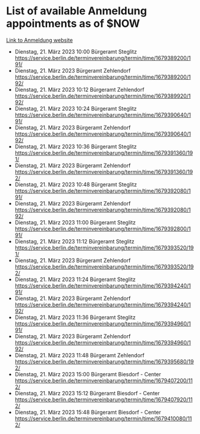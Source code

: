 # List of available Anmeldung appointments as of $NOW
[Link to Anmeldung website](https://service.berlin.de/terminvereinbarung/termin/tag.php?termin=1&anliegen[]=120686&dienstleisterlist=122210,122217,327316,122219,327312,122227,327314,122231,327346,122243,327348,122254,122252,329742,122260,329745,122262,329748,122271,327278,122273,327274,122277,327276,330436,122280,327294,122282,327290,122284,327292,122291,327270,122285,327266,122286,327264,122296,327268,150230,329760,122297,327286,122294,327284,122312,329763,122314,329775,122304,327330,122311,327334,122309,327332,317869,122281,327352,122279,329772,122283,122276,327324,122274,327326,122267,329766,122246,327318,122251,327320,122257,327322,122208,327298,122226,327300&herkunft=http%3A%2F%2Fservice.berlin.de%2Fdienstleistung%2F120686%2F)
- Dienstag, 21. März 2023 10:00 Bürgeramt Steglitz https://service.berlin.de/terminvereinbarung/termin/time/1679389200/191/
- Dienstag, 21. März 2023  Bürgeramt Zehlendorf https://service.berlin.de/terminvereinbarung/termin/time/1679389200/192/
- Dienstag, 21. März 2023 10:12 Bürgeramt Zehlendorf https://service.berlin.de/terminvereinbarung/termin/time/1679389920/192/
- Dienstag, 21. März 2023 10:24 Bürgeramt Steglitz https://service.berlin.de/terminvereinbarung/termin/time/1679390640/191/
- Dienstag, 21. März 2023  Bürgeramt Zehlendorf https://service.berlin.de/terminvereinbarung/termin/time/1679390640/192/
- Dienstag, 21. März 2023 10:36 Bürgeramt Steglitz https://service.berlin.de/terminvereinbarung/termin/time/1679391360/191/
- Dienstag, 21. März 2023  Bürgeramt Zehlendorf https://service.berlin.de/terminvereinbarung/termin/time/1679391360/192/
- Dienstag, 21. März 2023 10:48 Bürgeramt Steglitz https://service.berlin.de/terminvereinbarung/termin/time/1679392080/191/
- Dienstag, 21. März 2023  Bürgeramt Zehlendorf https://service.berlin.de/terminvereinbarung/termin/time/1679392080/192/
- Dienstag, 21. März 2023 11:00 Bürgeramt Steglitz https://service.berlin.de/terminvereinbarung/termin/time/1679392800/191/
- Dienstag, 21. März 2023 11:12 Bürgeramt Steglitz https://service.berlin.de/terminvereinbarung/termin/time/1679393520/191/
- Dienstag, 21. März 2023  Bürgeramt Zehlendorf https://service.berlin.de/terminvereinbarung/termin/time/1679393520/192/
- Dienstag, 21. März 2023 11:24 Bürgeramt Steglitz https://service.berlin.de/terminvereinbarung/termin/time/1679394240/191/
- Dienstag, 21. März 2023  Bürgeramt Zehlendorf https://service.berlin.de/terminvereinbarung/termin/time/1679394240/192/
- Dienstag, 21. März 2023 11:36 Bürgeramt Steglitz https://service.berlin.de/terminvereinbarung/termin/time/1679394960/191/
- Dienstag, 21. März 2023  Bürgeramt Zehlendorf https://service.berlin.de/terminvereinbarung/termin/time/1679394960/192/
- Dienstag, 21. März 2023 11:48 Bürgeramt Zehlendorf https://service.berlin.de/terminvereinbarung/termin/time/1679395680/192/
- Dienstag, 21. März 2023 15:00 Bürgeramt Biesdorf - Center https://service.berlin.de/terminvereinbarung/termin/time/1679407200/112/
- Dienstag, 21. März 2023 15:12 Bürgeramt Biesdorf - Center https://service.berlin.de/terminvereinbarung/termin/time/1679407920/112/
- Dienstag, 21. März 2023 15:48 Bürgeramt Biesdorf - Center https://service.berlin.de/terminvereinbarung/termin/time/1679410080/112/
